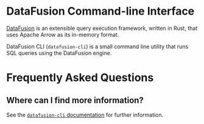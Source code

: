 <!---
  Licensed to the Apache Software Foundation (ASF) under one
  or more contributor license agreements.  See the NOTICE file
  distributed with this work for additional information
  regarding copyright ownership.  The ASF licenses this file
  to you under the Apache License, Version 2.0 (the
  "License"); you may not use this file except in compliance
  with the License.  You may obtain a copy of the License at

    http://www.apache.org/licenses/LICENSE-2.0

  Unless required by applicable law or agreed to in writing,
  software distributed under the License is distributed on an
  "AS IS" BASIS, WITHOUT WARRANTIES OR CONDITIONS OF ANY
  KIND, either express or implied.  See the License for the
  specific language governing permissions and limitations
  under the License.
-->

<!-- Note this file is included in the crates.io page as well https://crates.io/crates/datafusion-cli -->

# DataFusion Command-line Interface

[DataFusion](https://datafusion.apache.org/) is an extensible query execution framework, written in Rust, that uses Apache Arrow as its in-memory format.

DataFusion CLI (`datafusion-cli`) is a small command line utility that runs SQL queries using the DataFusion engine.

# Frequently Asked Questions

## Where can I find more information?

See the [`datafusion-cli` documentation](https://datafusion.apache.org/user-guide/cli/index.html) for further information.
